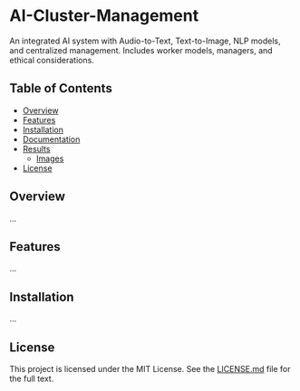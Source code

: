 # AI-Cluster-Management
An integrated AI system with Audio-to-Text, Text-to-Image, NLP models, and centralized management. Includes worker models, managers, and ethical considerations.
## Table of Contents
- [Overview](#overview)
- [Features](#features)
- [Installation](#installation)
- [Documentation](./Docs)
- [Results](./Results)
  - [Images](./Results/Images)
- [License](#license)

## Overview
...

## Features
...

## Installation
...

## License
This project is licensed under the MIT License. See the [LICENSE.md](LICENSE.md) file for the full text.
